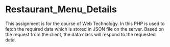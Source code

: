 # Restaurant_Menu_Details
This assignment is for the course of Web Technology. In this PHP is used to fetch the required data which is stored in JSON file on the server. Based on the request from the client, the data class will respond to the requested data.
